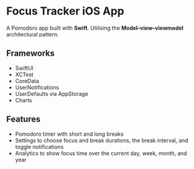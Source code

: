 # Focus Tracker iOS App

A Pomodoro app built with **Swift**. Utilising the **Model–view–viewmodel** architectural pattern.

## Frameworks

- SwiftUI
- XCTest
- CoreData
- UserNotifications
- UserDefaults via AppStorage
- Charts

## Features

- Pomodoro timer with short and long breaks
- Settings to choose focus and break durations, the break interval, and toggle notifications
- Analytics to show focus time over the current day, week, month, and year
